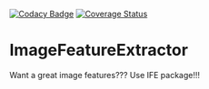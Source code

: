 [![Codacy Badge](https://api.codacy.com/project/badge/Grade/b19511c67eb64ae08b9faa6f29dc5cbb)](https://app.codacy.com/app/Collonville/ImageFeatureExtractor?utm_source=github.com&utm_medium=referral&utm_content=Collonville/ImageFeatureExtractor&utm_campaign=Badge_Grade_Settings)
[![Coverage Status](https://coveralls.io/repos/github/Collonville/ImageFeatureExtractor/badge.svg?branch=master)](https://coveralls.io/github/Collonville/ImageFeatureExtractor?branch=master)

# ImageFeatureExtractor
Want a great image features??? Use IFE package!!!
